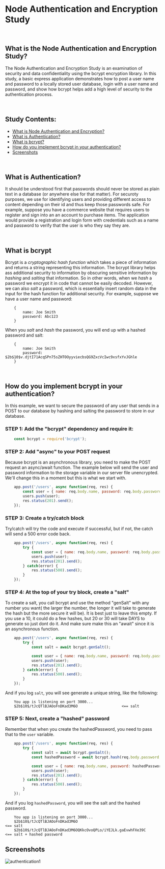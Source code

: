 # Node Authentication and Encryption Study

<br>

## What is the Node Authentication and Encryption Study?
The Node Authentication and Encryption Study is an examination of security and data confidentiality using the bcrypt encryption library. In this study, a basic express application
demonstrates how to post a user name and password to a locally stored user database, login with a user name and password, and show how bcrypt helps add a high level of security to the
authentication process.

<br>

## Study Contents:

* [What is Node Authentication and Encryption?](#What-is-Node-Authentication-and-Encryption)
* [What is Authentication?](#What-is-Authentication)
* [What is bcrypt?](#What-is-bcrypt)
* [How do you implement bcrypt in your authentication?](#How-do-you-implement-bcrypt-in-your-authentication)
* [Screenshots](#Screenshots)


<br>

## What is Authentication?
It should be understood first that passwords should never be stored as plain text in a database (or anywhere else for that matter). For securoty purposes, we use for identifying users and providing different access to content depending on their id and thus keep those passwords safe. For example, suppose you have a commerce website that requires users to register and sign into an an account to purchase items. The application would provide a registration and login form with credentials such as a name and password to verify that the user is who they say they are.


<br>

## What is bcrypt
Bcrypt is a *cryptographic hash function* which takes a piece of information and returns a string representing this information. The bcrypt library helps ass additional security to information by obscuring sensitive information by *hashing* and *salting* that information. So in other words, when we *hash* a password we encrypt it in code that cannot be easily decoded.  However, we can also *salt* a password, which is essentially insert random data in the input for the hash function for additional security.  For example, suppose we have a user name and password:
```
    {
        name: Joe Smith
        password: Abc123
    }
```
When you *salt* and *hash* the password, you will end up with a hashed password and salt:
```
    {
        name: Joe Smith
        password: $2b$10$v.djtI71AcqSPn75sZHTOOyyviecbsQG9ZxcVcIwc9xsfxYvJGhle
    }
```

<br>

## How do you implement bcrypt in your authentication?
In this example, we want to secure the password of any user that sends in a POST to our database by hashing and salting the password to store in our database. 

### STEP 1: Add the "bcrypt" dependency and require it:
```JavaScript
    const bcrypt = require('bcrypt');
```

### STEP 2: Add "async" to your POST request
Because bcrypt is an asynchronous library, you need to make the POST request an async/await function.  The example below will send the user and password information to the storage variable in our server file unencrypted. We'll change this in a moment but this is what we start with.
```JavaScript
    app.post('/users', async function(req, res) {                                // add async modifier
        const user = { name: req.body.name, password: req.body.password}         // store inputs as "user"
        users.push(user);                                                        // and push the user to "users"
        res.status(201).send();                                                  // and send!
    });
```

### STEP 3: Create a try/catch block
Try/catch will try the code and execute if successful, but if not, the catch will send a 500 error code back.
```JavaScript
    app.post('/users', async function(req, res) {
        try {                                                                                // try
            const user = { name: req.body.name, password: req.body.password}
            users.push(user);
            res.status(201).send();
        } catch(error) {                                                                     // catch
            res.status(500).send();
        }
    });
```

### STEP 4: At the top of your try block, create a "salt"
To create a salt, you call bcrypt and use the method "genSalt" with any number you want( the larger the number, the longer it will take to generate the hash but the more secure it will be). 
It is best just to leave this empty. If you use a 10, it could do a few hashes, but 20 or 30 will take DAYS to generate so just dont do it.  And make sure make this an "await" since it is an asynchronous function.  
```JavaScript
    app.post('/users', async function(req, res) {
        try {
            const salt = await bcrypt.genSalt();                                          // salt added

            const user = { name: req.body.name, password: req.body.password}
            users.push(user);
            res.status(201).send();
        } catch(error) {
            res.status(500).send();
        }
    });
```
And if you log ```salt```, you will see generate a unique string, like the following:
```
    You app is listening on port 3000... 
    $2b$10$/tJcQTlBJAOoFnDKad3M6O                    <== salt
```

### STEP 5: Next, create a "hashed" password
Remember that when you create the hashedPassword, you need to pass that to the ```user``` variable.
```JavaScript
    app.post('/users', async function(req, res) {
        try {
            const salt = await bcrypt.genSalt();
            const hashedPassword = await bcrypt.hash(req.body.password, salt);       // hashed password

            const user = { name: req.body.name, password: hashedPassword}            // and pass to user.
            users.push(user);
            res.status(201).send();
        } catch(error) {
            res.status(500).send();
        }
    });
```
And if you log ```hashedPassword```, you will see the salt and the hashed password.
```
    You app is listening on port 3000... 
    $2b$10$/tJcQTlBJAOoFnDKad3M6O                                         <== salt
    $2b$10$/tJcQTlBJAOoFnDKad3M6OQKkcOvoQPLo/iYEJLk.gaEvwhFXe39C          <== salt + hashed password
```

## Screenshots
![authentication1](https://user-images.githubusercontent.com/37447586/65382414-803c3280-dcb9-11e9-978b-0edd29fe16af.png)




